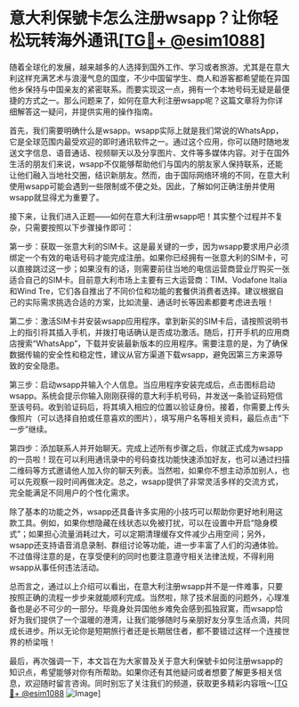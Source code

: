 # 意大利保號卡怎么注册wsapp？让你轻松玩转海外通讯[[TG💪+ @esim1088](https://t.me/s/esim1088)]

随着全球化的发展，越来越多的人选择到国外工作、学习或者旅游。尤其是在意大利这样充满艺术与浪漫气息的国度，不少中国留学生、商人和游客都希望能在异国他乡保持与中国亲友的紧密联系。而要实现这一点，拥有一个本地号码无疑是最便捷的方式之一。那么问题来了，如何在意大利注册wsapp呢？这篇文章将为你详细解答这一疑问，并提供实用的操作指南。

首先，我们需要明确什么是wsapp。wsapp实际上就是我们常说的WhatsApp，它是全球范围内最受欢迎的即时通讯软件之一。通过这个应用，你可以随时随地发送文字信息、语音通话、视频聊天以及分享图片、文件等多媒体内容。对于在国外生活的朋友们来说，wsapp不仅能够帮助他们与国内的朋友家人保持联系，还能让他们融入当地社交圈，结识新朋友。然而，由于国际网络环境的不同，在意大利使用wsapp可能会遇到一些限制或不便之处。因此，了解如何正确注册并使用wsapp就显得尤为重要了。

接下来，让我们进入正题——如何在意大利注册wsapp吧！其实整个过程并不复杂，只需要按照以下步骤操作即可：

第一步：获取一张意大利的SIM卡。这是最关键的一步，因为wsapp要求用户必须绑定一个有效的电话号码才能完成注册。如果你已经拥有一张意大利的SIM卡，可以直接跳过这一步；如果没有的话，则需要前往当地的电信运营商营业厅购买一张适合自己的SIM卡。目前意大利市场上主要有三大运营商：TIM、Vodafone Italia和Wind Tre，它们各自推出了不同价位和功能的套餐供消费者选择。建议根据自己的实际需求挑选合适的方案，比如流量、通话时长等因素都要考虑进去哦！

第二步：激活SIM卡并安装wsapp应用程序。拿到新买的SIM卡后，请按照说明书上的指引将其插入手机，并拨打电话确认是否成功激活。随后，打开手机的应用商店搜索“WhatsApp”，下载并安装最新版本的应用程序。需要注意的是，为了确保数据传输的安全性和稳定性，建议从官方渠道下载wsapp，避免因第三方来源导致的安全隐患。

第三步：启动wsapp并输入个人信息。当应用程序安装完成后，点击图标启动wsapp。系统会提示你输入刚刚获得的意大利手机号码，并发送一条验证码短信至该号码。收到验证码后，将其填入相应的位置以验证身份。接着，你需要上传头像照片（可以选择自拍或任意喜欢的图片），填写用户名等相关资料，最后点击“下一步”继续。

第四步：添加联系人并开始聊天。完成上述所有步骤之后，你就正式成为wsapp的一员啦！现在可以利用通讯录中的号码查找功能快速添加好友，也可以通过扫描二维码等方式邀请他人加入你的聊天列表。当然啦，如果你不想主动添加别人，也可以先观察一段时间再做决定。总之，wsapp提供了非常灵活多样的交流方式，完全能满足不同用户的个性化需求。

除了基本的功能之外，wsapp还具备许多实用的小技巧可以帮助你更好地利用这款工具。例如，如果你想隐藏在线状态以免被打扰，可以在设置中开启“隐身模式”；如果担心流量消耗过大，可以定期清理缓存文件减少占用空间；另外，wsapp还支持语音消息录制、群组讨论等功能，进一步丰富了人们的沟通体验。不过值得注意的是，在享受便利的同时也要注意遵守相关法律法规，不得利用wsapp从事任何违法活动。

总而言之，通过以上介绍可以看出，在意大利注册wsapp并不是一件难事，只要按照正确的流程一步步来就能顺利完成。当然啦，除了技术层面的问题外，心理准备也是必不可少的一部分。毕竟身处异国他乡难免会感到孤独寂寞，而wsapp恰好为我们提供了一个温暖的港湾，让我们能够随时与亲朋好友分享生活点滴，共同成长进步。所以无论你是短期旅行者还是长期居住者，都不要错过这样一个连接世界的桥梁哦！

最后，再次强调一下，本文旨在为大家普及关于意大利保號卡如何注册wsapp的知识点，希望能够对你有所帮助。如果你还有其他疑问或者想要了解更多相关信息，欢迎随时留言咨询。同时别忘了关注我们的频道，获取更多精彩内容哦～[[TG💪+ @esim1088](https://t.me/s/esim1088) ![Image](https://i.postimg.cc/4NQfJmqS/Snipaste-2025-05-13-00-14-12.png)]